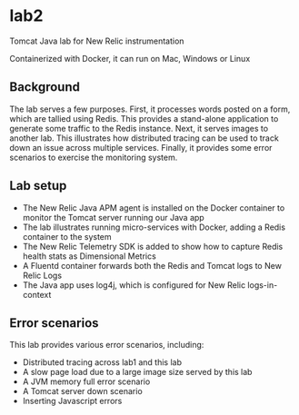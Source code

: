 # lab2
Tomcat Java lab for New Relic instrumentation

Containerized with Docker, it can run on Mac, Windows or Linux

## Background

The lab serves a few purposes. First, it processes words posted on a form, which are tallied using Redis.
This provides a stand-alone application to generate some traffic to the Redis instance.
Next, it serves images to another lab. This illustrates how distributed tracing
can be used to track down an issue across multiple services.
Finally, it provides some error scenarios to exercise the monitoring system.

## Lab setup

* The New Relic Java APM agent is installed on the Docker container to monitor the Tomcat server running our Java app
* The lab illustrates running micro-services with Docker, adding a Redis container to the system
* The New Relic Telemetry SDK is added to show how to capture Redis health stats as Dimensional Metrics
* A Fluentd container forwards both the Redis and Tomcat logs to New Relic Logs
* The Java app uses log4j, which is configured for New Relic logs-in-context

## Error scenarios 

This lab provides various error scenarios, including:

* Distributed tracing across lab1 and this lab
* A slow page load due to a large image size served by this lab
* A JVM memory full error scenario
* A Tomcat server down scenario
* Inserting Javascript errors

